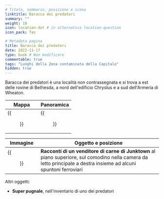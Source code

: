 ```yaml
---
# Titolo, sommario, posizione e icona
linktitle: Baracca dei predatori
summary: ""
weight: 10
icon: location-dot # in alternativa location-question
icon_pack: fas

# Metadata pagina
title: Baracca dei predatori
date: 2022-11-17
type: book # Non modificare
commentable: true
tags: "Luoghi della Zona contaminata della Capitale"
hidden: true
---
```


Baracca dei predatori è una località non contrassegnata e si trova a est delle rovine di Bethesda, a nord dell'edificio Chryslus e a sud dell'Armeria di Wheaton.

| Mappa                    | Panoramica           |
| ------------------------ | -------------------- |
| {{<figure src="Raid_shack_loc.webp">}} | {{<figure src="Raid_shack.webp">}} |

| Immagine                                              | Oggetto e posizione                                                                                                                                                | 
| ----------------------------------------------------- | ------------------------------------------------------------------------------------------------------------------------------------------------------------------ |
| {{<figure src="Raid_shack_Tales_of_a_Junktown_Jerky_Vendor.webp">}} | **Racconti di un venditore di carne di Junktown** al piano superiore, sul comodino nella camera da letto principale a destra insieme ad alcuni spuntoni ferroviari |


Altri oggetti:
- **Super pugnale**, nell'inventario di uno dei predatori